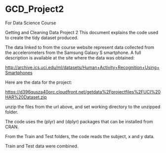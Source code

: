 # GCD_Project2
For Data Science Course

Getting and Cleaning Data Project 2
This document explains the code used to create the tidy dataset produced.

The data linked to from the course website represent data collected from the accelerometers from the Samsung Galaxy S smartphone. A full description is available at the site where the data was obtained:

http://archive.ics.uci.edu/ml/datasets/Human+Activity+Recognition+Using+Smartphones

Here are the data for the project:

https://d396qusza40orc.cloudfront.net/getdata%2Fprojectfiles%2FUCI%20HAR%20Dataset.zip

unzip the files from the url above, and set working directory to the unzipped folder.

The code uses the (plyr) and (dplyr) packages that can be installed from CRAN.



From the Train and Test folders, the code reads the subject, x and y data.

Train and Test data were combined.


